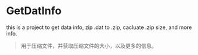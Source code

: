 GetDatInfo
==========
this is a project to get data info, zip .dat to .zip, cacluate .zip size, and more info.
> 用于压缩文件，并获取压缩文件的大小，以及更多的信息。